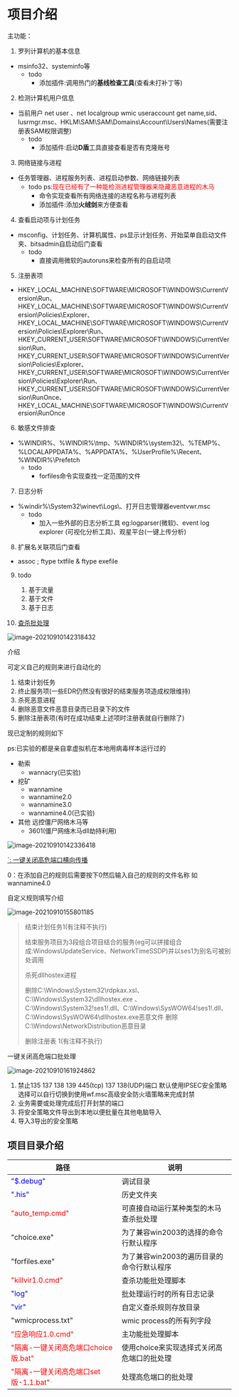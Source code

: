 # 项目介绍

主功能：

1. 罗列计算机的基本信息 

* msinfo32、systeminfo等
  * todo
    * 添加插件:调用热门的**基线检查工具**(查看未打补丁等)

2. 检测计算机用户信息 

* 当前用户 net user 、net localgroup wmic useraccount get name,sid、lusrmgr.msc、HKLM\SAM\SAM\Domains\Account\Users\Names(需要注册表SAM权限调整)
  * todo
    * 添加插件:启动**D盾**工具直接查看是否有克隆账号

3. 网络链接与进程 

* 任务管理器、进程服务列表、进程启动参数、网络链接列表
  * todo ps:<font color=red>现在已经有了一种能检测进程管理器来隐藏恶意进程的木马</font>
    * 命令实现查看所有网络连接的进程名称与进程列表
    * 添加插件:添加**火绒剑**来方便查看

4. 查看启动项与计划任务

* msconfig、计划任务、计算机属性、ps显示计划任务、开始菜单自启动文件夹、bitsadmin自启动后门查看
  * todo
    * 直接调用微软的autoruns来检查所有的自启动项

5. 注册表项

* HKEY_LOCAL_MACHINE\SOFTWARE\MICROSOFT\WINDOWS\CurrentVersion\Run、HKEY_LOCAL_MACHINE\SOFTWARE\MICROSOFT\WINDOWS\CurrentVersion\Policies\Explorer、HKEY_LOCAL_MACHINE\SOFTWARE\MICROSOFT\WINDOWS\CurrentVersion\Policies\Explorer\Run、HKEY_CURRENT_USER\SOFTWARE\MICROSOFT\WINDOWS\CurrentVersion\Run、HKEY_CURRENT_USER\SOFTWARE\MICROSOFT\WINDOWS\CurrentVersion\Policies\Explorer、HKEY_CURRENT_USER\SOFTWARE\MICROSOFT\WINDOWS\CurrentVersion\Policies\Explorer\Run、HKEY_CURRENT_USER\SOFTWARE\MICROSOFT\WINDOWS\CurrentVersion\RunOnce、HKEY_LOCAL_MACHINE\SOFTWARE\MICROSOFT\WINDOWS\CurrentVersion\RunOnce

6. 敏感文件排查

* %WINDIR%、%WINDIR%\tmp、%WINDIR%\system32\、%TEMP%、%LOCALAPPDATA%、%APPDATA%、%UserProfile%\Recent、%WINDIR%\Prefetch
  * todo
    * forfiles命令实现查找一定范围的文件

7. 日志分析

* %windir%\System32\winevt\Logs\、打开日志管理器eventvwr.msc
  * todo
    * 加入一些外部的日志分析工具 eg:logparser(微软)、event log explorer (可视化分析工具)、观星平台(一键上传分析)

8. 扩展名关联项后门查看

* assoc ; ftype txtfile & ftype exefile

9. todo
   1. 基于流量
   2. 基于文件
   3. 基于日志

0. <font color=green>[查杀批处理](#1)</font>

![image-20210910142318432](./.assets/image-20210910142318432.png)

<a name="1">介绍</a>

可定义自己的规则来进行自动化的

1. 结束计划任务
2. 终止服务项(一些EDR仍然没有很好的结束服务项造成权限维持)
3. 杀死恶意进程
4. 删除恶意文件恶意目录而已目录下的文件
5. 删除注册表项(有时在成功结束上述项时注册表就自行删除了)

现已定制的规则如下

ps:已实验的都是亲自拿虚拟机在本地用病毒样本运行过的

* 勒索
  * wannacry(已实验)
* 挖矿
  * wannamine
  * wannamine2.0
  * wannamine3.0
  * wannamine4.0(已实验)
* 其他 远控僵尸网络木马等
  * 3601(僵尸网络木马dll劫持利用)

![image-20210910142336418](./.assets/image-20210910142336418.png)

[`: 一键关闭高危端口横向传播](#2)

0：在添加自己的规则后需要按下0然后输入自己的规则的文件名称 如wannamine4.0

自定义规则填写介绍

![image-20210910155801185](./.assets/image-20210910155801185.png)

> 结束计划任务1(有注释不执行)
>
> 结束服务项目为3段组合项目结合的服务(eg可以拼接组合成:WindowsUpdateService、NetworkTimeSSDP)并以ses1为别名可被别处调用
>
> 杀死dllhostex进程
>
> 删除C:\Windows\System32\rdpkax.xsl、C:\Windows\System32\dllhostex.exe 、C:\Windows\System32\!ses1!.dll、C:\Windows\SysWOW64\!ses1!.dll、C:\Windows\SysWOW64\dllhostex.exe恶意文件 删除C:\Windows\NetworkDistribution恶意目录
>
> 删除注册表 1(有注释不执行)

<a name=2>一键关闭高危端口批处理</a>

![image-20210910161924862](.assets/image-20210910161924862.png)

1. 禁止135 137 138 139 445(tcp) 137 138(UDP)端口 默认使用IPSEC安全策略 选择可以自行切换到使用wf.msc高级安全防火墙策略来完成封禁
2. 业务需要或处理完成后打开封禁的端口
3. 将安全策略文件导出到本地以便批量在其他电脑导入
4. 导入3导出的安全策略

## 项目目录介绍

路径|说明
---|---
<font color=blue>"$.debug"</font> 													|调试目录
<font color=blue>".his"</font>|					 										历史文件夹
<font color=red>"auto_temp.cmd"</font>			|					   	可直接自动运行某种类型的木马查杀批处理				
"choice.exe"		|										为了兼容win2003的选择的命令行默认程序
"forfiles.exe"				|						   	为了兼容win2003的遍历目录的命令行默认程序
<font color=red>"killvir1.0.cmd"</font>		|							   	查杀功能批处理脚本
<font color=blue>"log"</font>		|												 	批处理运行时的所有日志记录
<font color=blue>"vir"</font>			|											 	自定义查杀规则存放目录
"wmicprocess.txt"					|		     	wmic process的所有列字段	
<font color=red>"应急响应1.0.cmd"</font>	|								主功能批处理脚本
<font color=red>"隔离-一键关闭高危端口choice版.bat"</font>	|使用choice来实现选择式关闭高危端口的批处理
<font color=red>"隔离-一键关闭高危端口set版-1.1.bat" </font>   |处理高危端口的批处理

